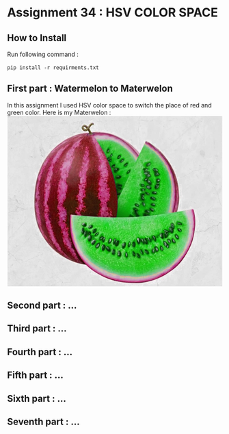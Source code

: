 # Assignment 34 : HSV COLOR SPACE

## How to Install
Run following command :
```
pip install -r requirments.txt
```

## First part : Watermelon to Materwelon
In this assignment I used HSV color space to switch the place of red and green color.
Here is my Materwelon :
![alt text](outputs/output_1_materwelon.jpg)

## Second part : ...

## Third part : ...

## Fourth part : ...

## Fifth part : ...

## Sixth part : ...

## Seventh part : ...